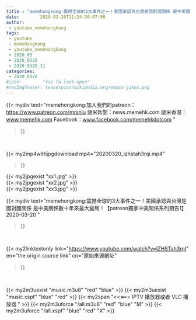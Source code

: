```yaml
---
title : "memehongkong:震撼全球的3大事件之一！美國承認與台灣是國對國關係 是中美關係數十年來最大變局！【patreon獨家中美關係系列預告1】2020-03-20 "
date:        2020-03-20T11:24:30-07:00
author:
 - youtube_memehongkong
tags:
 - youtube
 - memehongkong
 - youtube_memehongkong
 - 2020_03
 - 2020_0320
 - 2020_0320_11
categories:
 - 2020_0320
#icon:        "fas fa-lock-open"
#resImgTeaser: teaserpics/wikipedia.org/emacs-jokes.png
---
```


{{< mydiv text="memehongkong:加入我們的patreon：https://www.patreon.com/mrshiu 謎米新聞：news.memehk.com 謎米香港： www.memehk.com Facebook：www.facebook.com/memehkdotcom "
>}}
<br>


{{< my2mp4withjpgdownload mp4="20200320_izhstah3rqi.mp4"
>}}

{{< my2jpgexist "xx1.jpg" >}}<br>
{{< my2jpgexist "xx2.jpg" >}}<br>
{{< my2jpgexist "xx3.jpg" >}}<br>



{{< mydiv text="memehongkong:震撼全球的3大事件之一！美國承認與台灣是國對國關係 是中美關係數十年來最大變局！【patreon獨家中美關係系列預告1】2020-03-20 "
>}}
<br>

{{< my2linktextonly link="https://www.youtube.com/watch?v=IZHSTah3rqI"
en="the origin source link" cn="原始來源網址"
>}}


<br>

{{< my2m3uexist "music.m3u8" "red"  "blue" >}} {{< my2m3uexist "music.xspf" "blue" "red"  >}} {{< my2span "<<<=== IPTV 播放器或者 VLC 播放器 " >}} {{< my2m3uforce "/all.m3u8" "red"  "blue" "M" >}} {{< my2m3uforce "/all.xspf" "blue" "red"  "X" >}} 

